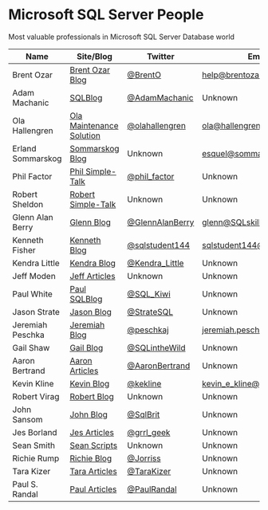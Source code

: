 # Microsoft SQL Server People
Most valuable professionals in Microsoft SQL Server Database world

| Name              | Site/Blog                  | Twitter           | Email                      | MVP | MVP page         |
|-------------------|----------------------------|-------------------|----------------------------|----:|------------------|
| Brent Ozar        | [Brent Ozar Blog]          | [@BrentO]         | help@brentozar.com         | 7   | [Ozar MVP]       |
| Adam Machanic     | [SQLBlog]                  | [@AdamMachanic]   | Unknown                    | 12  | [Machanic MVP]   |
| Ola Hallengren    | [Ola Maintenance Solution] | [@olahallengren]  | ola@hallengren.com         | 3   | [Hallengren MVP] |
| Erland Sommarskog | [Sommarskog Blog]          | Unknown           | esquel@sommarskog.se       | 13  | [Sommarskog MVP] |
| Phil Factor       | [Phil Simple-Talk]         | [@phil_factor]    | Unknown                    | -   | -                |
| Robert Sheldon    | [Robert Simple-Talk]       | Unknown           | Unknown                    | -   | -                |
| Glenn Alan Berry  | [Glenn Blog]               | [@GlennAlanBerry] | glenn@SQLskills.com        | 9   | [Berry MVP]      |
| Kenneth Fisher    | [Kenneth Blog]             | [@sqlstudent144]  | sqlstudent144@gmail.com    | -   | -                |
| Kendra Little     | [Kendra Blog]              | [@Kendra_Little]  | Unknown                    | 4   | [Little MVP]     |
| Jeff Moden        | [Jeff Articles]            | Unknown           | Unknown                    | 8   | [Moden MVP]      |
| Paul White        | [Paul SQLBlog]             | [@SQL_Kiwi]       | Unknown                    | 5   | [White MVP]      |
| Jason Strate      | [Jason Blog]               | [@StrateSQL]      | Unknown                    | 7   | [Strate MVP]     |
| Jeremiah Peschka  | [Jeremiah Blog]            | [@peschkaj]       | jeremiah.peschka@gmail.com | 5   | [Peschka MVP]    |
| Gail Shaw         | [Gail Blog]                | [@SQLintheWild]   | Unknown                    | 8   | [Shaw MVP]       |
| Aaron Bertrand    | [Aaron Articles]           | [@AaronBertrand]  | Unknown                    | 19  | [Bertrand MVP]   |
| Kevin Kline       | [Kevin Blog]               | [@kekline]        | kevin_e_kline@yahoo.com    | 13  | [Kline MVP]      |
| Robert Virag      | [Robert Blog]              | Unknown           | Unknown                    | -   | -                |
| John Sansom       | [John Blog]                | [@SqlBrit]        | Unknown                    | -   | -                |
| Jes Borland       | [Jes Articles]             | [@grrl_geek]      | Unknown                    | 4   | [Borland MVP]    |
| Sean Smith        | [Sean Scripts]             | Unknown           | Unknown                    | -   | -                |
| Richie Rump       | [Richie Blog]              | [@Jorriss]        | Unknown                    | -   | -                |
| Tara Kizer        | [Tara Articles]            | [@TaraKizer]      | Unknown                    | 9   | [Kizer MVP]      |
| Paul S. Randal    | [Paul Articles]            | [@PaulRandal]     | Unknown                    | 8   | [Randal MVP]     |


[Brent Ozar Blog]:http://www.brentozar.com/
[SQLBlog]:http://sqlblog.com
[Ola Maintenance Solution]:https://ola.hallengren.com/
[Sommarskog Blog]:http://www.sommarskog.se/
[Phil Simple-Talk]:https://www.simple-talk.com/author/phil-factor/
[Robert Simple-Talk]:https://www.simple-talk.com/author/robert-sheldon/
[Glenn Blog]:https://sqlserverperformance.wordpress.com/
[Kenneth Blog]:http://sqlstudies.com/
[Kendra Blog]:http://www.littlekendra.com/
[Jeff Articles]:http://www.sqlservercentral.com/Authors/Articles/Jeff_Moden/80567/
[Paul SQLBlog]:http://sqlblog.com/blogs/paul_white/
[Jason Blog]:http://www.jasonstrate.com/
[Jeremiah Blog]:http://facility9.com/
[Gail Blog]:http://sqlinthewild.co.za
[Aaron Articles]:http://sqlperformance.com/author/abertrand
[Kevin Blog]:http://kevinekline.com/
[Robert Blog]:http://www.sqlapprentice.net/
[John Blog]:http://www.johnsansom.com/
[Jes Articles]:http://blogs.lessthandot.com/index.php/author/grrlgeek/
[Sean Scripts]:http://www.sqlservercentral.com/Authors/Scripts/Sean_Smith/776614/
[Richie Blog]:http://www.jorriss.net/
[Tara Articles]:https://www.brentozar.com/archive/author/tara/
[Paul Articles]:http://www.sqlskills.com/blogs/paul/

[@BrentO]:https://twitter.com/BrentO
[@AdamMachanic]:https://twitter.com/AdamMachanic
[@olahallengren]:https://twitter.com/olahallengren
[@phil_factor]:https://twitter.com/phil_factor
[@GlennAlanBerry]:https://twitter.com/GlennAlanBerry
[@sqlstudent144]:https://twitter.com/sqlstudent144
[@Kendra_Little]:https://twitter.com/Kendra_Little
[@SQL_Kiwi]:https://twitter.com/SQL_Kiwi
[@StrateSQL]:https://twitter.com/StrateSQL
[@peschkaj]:https://twitter.com/peschkaj
[@SQLintheWild]:https://twitter.com/SQLintheWild
[@AaronBertrand]:https://twitter.com/AaronBertrand
[@kekline]:https://twitter.com/kekline
[@SqlBrit]:https://twitter.com/SqlBrit
[@grrl_geek]:https://twitter.com/grrl_geek
[@Jorriss]:https://twitter.com/Jorriss
[@TaraKizer]:https://twitter.com/TaraKizer
[@PaulRandal]:https://twitter.com/PaulRandal

[Ozar MVP]:https://mvp.microsoft.com/en-us/PublicProfile/4025575?fullName=Brent%20%20Ozar
[Machanic MVP]:https://mvp.microsoft.com/en-us/PublicProfile/10761?fullName=Adam%20%20Machanic
[Hallengren MVP]:https://mvp.microsoft.com/en-us/PublicProfile/5000459?fullName=Ola%20%20Hallengren
[Sommarskog MVP]:https://mvp.microsoft.com/en-us/PublicProfile/5440?fullName=erland%20sommarskog
[Berry MVP]:https://mvp.microsoft.com/en-us/PublicProfile/4000600?fullName=Glenn%20Alan%20Berry
[Little MVP]:https://mvp.microsoft.com/en-us/PublicProfile/4039606?fullName=Kendra%20%20Little
[Moden MVP]:https://mvp.microsoft.com/en-us/PublicProfile/4020758?fullName=jeff%20moden
[White MVP]:https://mvp.microsoft.com/en-us/PublicProfile/4032572?fullName=Paul%20%20White
[Strate MVP]:https://mvp.microsoft.com/en-us/PublicProfile/4025370?fullName=Jason%20%20Strate
[Peschka MVP]:https://mvp.microsoft.com/en-us/PublicProfile/4025617?fullName=Jeremiah%20%20Peschka
[Shaw MVP]:https://mvp.microsoft.com/en-us/PublicProfile/4020752?fullName=gail%20shaw
[Bertrand MVP]:https://mvp.microsoft.com/en-us/PublicProfile/8140?fullName=Aaron%20%20Bertrand
[Kline MVP]:https://mvp.microsoft.com/en-us/PublicProfile/9508?fullName=Kevin%20E%20Kline
[Borland MVP]:https://mvp.microsoft.com/en-us/PublicProfile/4039609?fullName=Jes%20%20Borland
[Kizer MVP]:https://mvp.microsoft.com/en-us/PublicProfile/4000602?fullName=Tara%20Lyn%20Kizer
[Randal MVP]:https://mvp.microsoft.com/en-us/PublicProfile/4015673?fullName=Paul%20S.%20Randal
